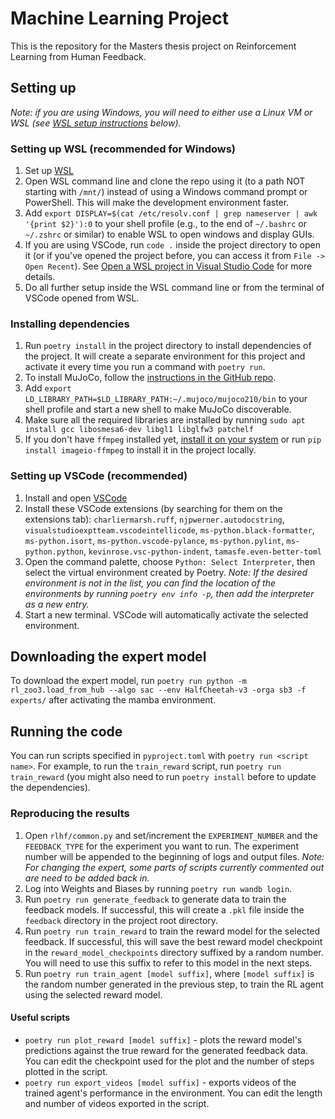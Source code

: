 # Machine Learning Project

This is the repository for the Masters thesis project on Reinforcement Learning from Human Feedback.

## Setting up

*Note: if you are using Windows, you will need to either use a Linux VM or WSL (see [WSL setup instructions](#setting-up-wsl-recommended-for-windows) below).*

### Setting up WSL (recommended for Windows)

1. Set up [WSL](https://learn.microsoft.com/en-us/windows/wsl/install)
1. Open WSL command line and clone the repo using it (to a path NOT starting with `/mnt/`) instead of using a Windows command prompt or PowerShell. This will make the development environment faster.
1. Add `export DISPLAY=$(cat /etc/resolv.conf | grep nameserver | awk '{print $2}'):0` to your shell profile (e.g., to the end of `~/.bashrc` or `~/.zshrc` or similar) to enable WSL to open windows and display GUIs.
1. If you are using VSCode, run `code .` inside the project directory to open it (or if you've opened the project before, you can access it from `File -> Open Recent`). See [Open a WSL project in Visual Studio Code](https://learn.microsoft.com/en-us/windows/wsl/tutorials/wsl-vscode#open-a-wsl-project-in-visual-studio-code) for more details.
1. Do all further setup inside the WSL command line or from the terminal of VSCode opened from WSL.

### Installing dependencies

1. Run `poetry install` in the project directory to install dependencies of the project. It will create a separate environment for this project and activate it every time you run a command with `poetry run`.
1. To install MuJoCo, follow the [instructions in the GitHub repo](https://github.com/openai/mujoco-py/#install-mujoco).
1. Add `export LD_LIBRARY_PATH=$LD_LIBRARY_PATH:~/.mujoco/mujoco210/bin` to your shell profile and start a new shell to make MuJoCo discoverable.
1. Make sure all the required libraries are installed by running `sudo apt install gcc libosmesa6-dev libgl1 libglfw3 patchelf`
1. If you don't have `ffmpeg` installed yet, [install it on your system](https://ffmpeg.org/download.html) or run `pip install imageio-ffmpeg` to install it in the project locally.

### Setting up VSCode (recommended)

1. Install and open [VSCode](https://code.visualstudio.com/download)
1. Install these VSCode extensions (by searching for them on the extensions tab): `charliermarsh.ruff`, `njpwerner.autodocstring`, `visualstudioexptteam.vscodeintellicode`, `ms-python.black-formatter`, `ms-python.isort`, `ms-python.vscode-pylance`, `ms-python.pylint`, `ms-python.python`, `kevinrose.vsc-python-indent`, `tamasfe.even-better-toml`
1. Open the command palette, choose `Python: Select Interpreter`, then select the virtual environment created by Poetry.
   *Note: If the desired environment is not in the list, you can find the location of the environments by running `poetry env info -p`, then add the interpreter as a new entry.*
1. Start a new terminal. VSCode will automatically activate the selected environment.

## Downloading the expert model

To download the expert model, run `poetry run python -m rl_zoo3.load_from_hub --algo sac --env HalfCheetah-v3 -orga sb3 -f experts/` after activating the mamba environment.

## Running the code

You can run scripts specified in `pyproject.toml` with `poetry run <script name>`. For example, to run the `train_reward` script, run `poetry run train_reward` (you might also need to run `poetry install` before to update the dependencies).

### Reproducing the results

1. Open `rlhf/common.py` and set/increment the `EXPERIMENT_NUMBER` and the `FEEDBACK_TYPE` for the experiment you want to run. The experiment number will be appended to the beginning of logs and output files.
   *Note: For changing the expert, some parts of scripts currently commented out are need to be added back in.*
1. Log into Weights and Biases by running `poetry run wandb login`.
1. Run `poetry run generate_feedback` to generate data to train the feedback models. If successful, this will create a `.pkl` file inside the `feedback` directory in the project root directory.
1. Run `poetry run train_reward` to train the reward model for the selected feedback. If successful, this will save the best reward model checkpoint in the `reward_model_checkpoints` directory suffixed by a random number. You will need to use this suffix to refer to this model in the next steps.
1. Run `poetry run train_agent [model suffix]`, where `[model suffix]` is the random number generated in the previous step, to train the RL agent using the selected reward model.

#### Useful scripts

- `poetry run plot_reward [model suffix]` - plots the reward model's predictions against the true reward for the generated feedback data. You can edit the checkpoint used for the plot and the number of steps plotted in the script.
- `poetry run export_videos [model suffix]` - exports videos of the trained agent's performance in the environment. You can edit the length and number of videos exported in the script.
